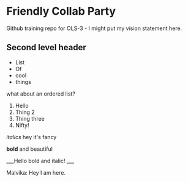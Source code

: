 # Friendly Collab Party
Github training repo for OLS-3 - I might put my vision statement here. 

## Second level header

- List
- Of
- cool
- things

what about an ordered list? 

1. Hello
2. Thing 2
3. Thing three
4. Nifty!

_italics_ hey it's fancy

**bold** and beautiful

___Hello bold and italic! ___

Malvika: Hey I am here.
